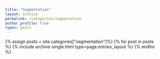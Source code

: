 ```yaml
---
title: "Segmentation"
layout: archive
permalink: /categories/segmentation
author_profile: true
types: posts
---
```


{% assign posts = site.categories["segmentation"]%}
{% for post in posts %}
  {% include archive-single.html type=page.entries_layout %}
{% endfor %}
